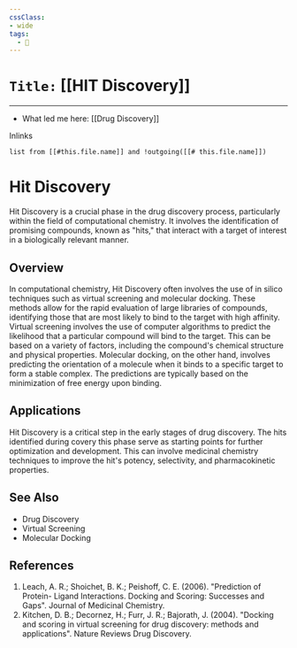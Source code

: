 ```yaml
---
cssClass:
- wide
tags:
  - 🧪
---
```


# `Title:` [[HIT Discovery]]
--- 

- What led me here: [[Drug Discovery]]

Inlinks
```dataview 
list from [[#this.file.name]] and !outgoing([[# this.file.name]]) 
```

# Hit Discovery
Hit Discovery is a crucial phase in the drug discovery process, particularly within the field of
computational chemistry. It involves the identification of promising compounds, known as "hits,"
that interact with a target of interest in a biologically relevant manner.
## Overview
In computational chemistry, Hit Discovery often involves the use of in silico techniques such as
virtual screening and molecular docking. These methods allow for the rapid evaluation of large
libraries of compounds, identifying those that are most likely to bind to the target with high
affinity.
Virtual screening involves the use of computer algorithms to predict the likelihood that a
particular compound will bind to the target. This can be based on a variety of factors, including
the compound's chemical structure and physical properties.
Molecular docking, on the other hand, involves predicting the orientation of a molecule when it
binds to a specific target to form a stable complex. The predictions are typically based on the
minimization of free energy upon binding.
## Applications
Hit Discovery is a critical step in the early stages of drug discovery. The hits identified during covery
this phase serve as starting points for further optimization and development. This can involve
medicinal chemistry techniques to improve the hit's potency, selectivity, and pharmacokinetic
properties.
## See Also
- Drug Discovery
- Virtual Screening
- Molecular Docking
## References
1. Leach, A. R.; Shoichet, B. K.; Peishoff, C. E. (2006). "Prediction of Protein- Ligand
Interactions. Docking and Scoring: Successes and Gaps". Journal of Medicinal Chemistry.
2. Kitchen, D. B.; Decornez, H.; Furr, J. R.; Bajorath, J. (2004). "Docking and scoring in virtual
screening for drug discovery: methods and applications". Nature Reviews Drug Discovery.

